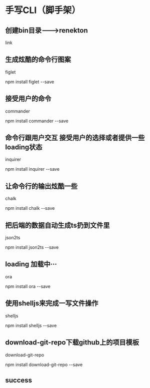# 手写CLI（脚手架）

## 创建bin目录--->renekton
  link

## 生成炫酷的命令行图案
  figlet

  npm install figlet --save

## 接受用户的命令
  commander

  npm install commander --save

## 命令行跟用户交互  接受用户的选择或者提供一些loading状态
  inquirer

  npm install inquirer --save

## 让命令行的输出炫酷一些
  chalk

  npm install chalk --save

## 把后端的数据自动生成ts扔到文件里
  json2ts

  npm install json2ts --save

## loading  加载中···
  ora

  npm install ora --save

## 使用shelljs来完成一写文件操作
  shelljs

  npm install shelljs --save

## download-git-repo下载github上的项目模板
  download-git-repo

  npm install download-git-repo --save  

## success
